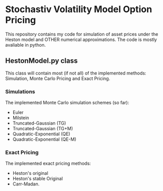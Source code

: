 # Stochastiv Volatility Model Option Pricing
This repository contains my code for simulation of asset prices under the Heston model and OTHER numerical approximations. The code is mostly avaliable in python.

## HestonModel.py class
This class will contain most (if not all) of the implemented methods: Simulation, Monte Carlo Pricing and Exact Pricing.

### Simulations
The implemented Monte Carlo simulation schemes (so far):
- Euler
- Milstein
- Truncated-Gaussian (TG)
- Truncated-Gaussian (TG+M)
- Quadratic-Exponential (QE)
- Quadratic-Exponential (QE-M)
  
### Exact Pricing
The implemented exact pricing methods:
- Heston's original
- Heston's stable Original
- Carr-Madan.
